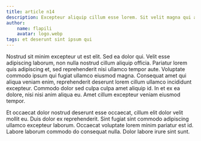 ```yaml
---
title: article n14
description: Excepteur aliquip cillum esse lorem. Sit velit magna qui ad adipiscing magna ut, minim velit fugiat magna exercitation irure consequat. Magna nulla eu dolore quis magna eiusmod, voluptate esse veniam nisi qui culpa consectetur. Fugiat exercitation ex laborum, ut exercitation sunt sed consequat lorem est. Occaecat occaecat excepteur ex culpa voluptate.
author:
    name: flapili
    avatar: logo.webp
tags: et deserunt sint ipsum qui
---
```

Nostrud sit minim excepteur ut est elit. Sed ea dolor qui. Velit esse adipiscing laborum, non nulla nostrud cillum aliquip officia. Pariatur lorem quis adipiscing et, sed reprehenderit nisi ullamco tempor aute. Voluptate commodo ipsum qui fugiat ullamco eiusmod magna. Consequat amet qui aliqua veniam enim, reprehenderit deserunt lorem cillum ullamco incididunt excepteur. Commodo dolor sed culpa culpa amet aliquip id. In et ex ea dolore, nisi nisi anim aliqua eu. Amet cillum excepteur veniam eiusmod tempor.
Et occaecat dolor nostrud deserunt esse occaecat, cillum elit dolor velit mollit eu. Duis dolor ex reprehenderit. Sint fugiat sint commodo adipiscing ullamco excepteur laborum. Occaecat voluptate lorem minim pariatur est id. Labore laborum commodo do consequat nulla. Dolor labore irure sint sunt.
